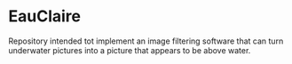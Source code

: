 # EauClaire

Repository intended tot implement an image filtering software that can turn underwater pictures into a picture that appears to be above water.
